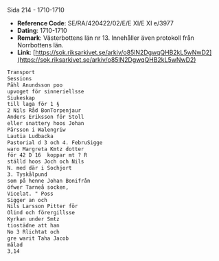 Sida 214 - 1710-1710

- **Reference Code**: SE/RA/420422/02/E/E XI/E XI e/3977
- **Dating**: 1710-1710
- **Remark**: Västerbottens län nr 13. Innehåller även protokoll från Norrbottens län.
- **Link**: [https://sok.riksarkivet.se/arkiv/o85lN2DgwqQHB2kL5wNwD2](https://sok.riksarkivet.se/arkiv/o85lN2DgwqQHB2kL5wNwD2)

```txt linenums="1"
Transport
Sessions
Påhl Anundsson poo
upvoget för sinneriellsse
Siukeskap
till laga för 1 §
2 Nils Råd BonTorpenjaur
Anders Eriksson för Stoll
eller snattery hoos Johan
Pärsson i Walengriw
Lautia Ludbacka
Pastorial d 3 och 4. FebruSigge
waro Margreta Kmtz dotter
för 42 D 16  koppar mt ? R
ställd hoos Joch och Nils
N. med där i Sochjort
3. Tyskålpund
som på henne Johan Bonifrån
öfwer Tarneå socken,
Vicelat. " Poss
Sigger an och
Nils Larsson Pitter för
Olind och förergillsse
Kyrkan under Smtz
tiostädne att han
No 3 Rlichtat och
gre warit Taha Jacob
målad
3,14
```
